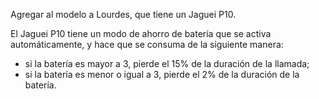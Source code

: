 Agregar al modelo a Lourdes, que tiene un Jaguei P10.

El Jaguei P10 tiene un modo de ahorro de batería que se activa automáticamente, y hace que se consuma de la siguiente manera:

* si la batería es mayor a 3, pierde el 15% de la duración de la llamada;
* si la batería es menor o igual a 3, pierde el 2% de la duración de la batería.